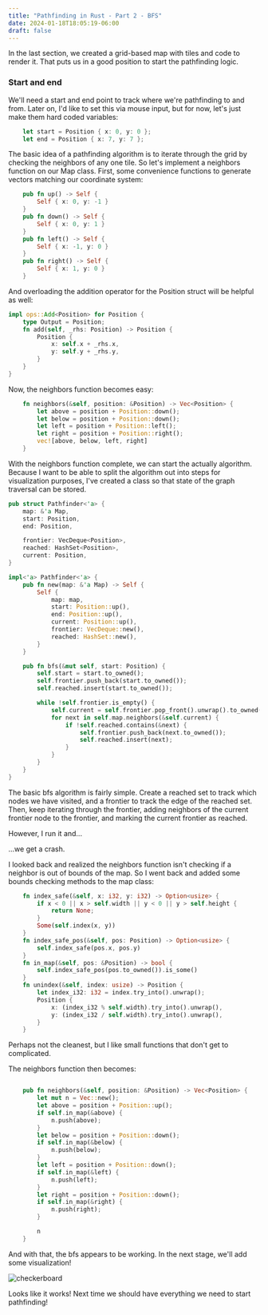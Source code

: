 ```yaml
---
title: "Pathfinding in Rust - Part 2 - BFS"
date: 2024-01-18T18:05:19-06:00
draft: false
---
```


In the last section, we created a grid-based map with tiles and code to render it. That puts us in a good position to start the pathfinding logic.

### Start and end

We'll need a start and end point to track where we're pathfinding to and from. Later on, I'd like to set this via mouse input, but for now, let's just make them hard coded variables:


```rust
    let start = Position { x: 0, y: 0 };
    let end = Position { x: 7, y: 7 };
```

The basic idea of a pathfinding algorithm is to iterate through the grid by checking the neighbors of any one tile. So let's implement a neighbors function on our Map class. First, some convenience functions to generate vectors matching our coordinate system:

```rust
    pub fn up() -> Self {
        Self { x: 0, y: -1 }
    }
    pub fn down() -> Self {
        Self { x: 0, y: 1 }
    }
    pub fn left() -> Self {
        Self { x: -1, y: 0 }
    }
    pub fn right() -> Self {
        Self { x: 1, y: 0 }
    }
```

And overloading the addition operator for the Position struct will be helpful as well:
```rust
impl ops::Add<Position> for Position {
    type Output = Position;
    fn add(self, _rhs: Position) -> Position {
        Position {
            x: self.x + _rhs.x,
            y: self.y + _rhs.y,
        }
    }
}

```

Now, the neighbors function becomes easy:
```rust
    fn neighbors(&self, position: &Position) -> Vec<Position> {
        let above = position + Position::down();
        let below = position + Position::down();
        let left = position + Position::left();
        let right = position + Position::right();
        vec![above, below, left, right]
    }
```

With the neighbors function complete, we can start the actually algorithm. Because I want to be able to split the algorithm out into steps for visualization purposes, I've created a class so that state of the graph traversal can be stored.

```rust
pub struct Pathfinder<'a> {
    map: &'a Map,
    start: Position,
    end: Position,

    frontier: VecDeque<Position>,
    reached: HashSet<Position>,
    current: Position,
}

impl<'a> Pathfinder<'a> {
    pub fn new(map: &'a Map) -> Self {
        Self {
            map: map,
            start: Position::up(),
            end: Position::up(),
            current: Position::up(),
            frontier: VecDeque::new(),
            reached: HashSet::new(),
        }
    }

    pub fn bfs(&mut self, start: Position) {
        self.start = start.to_owned();
        self.frontier.push_back(start.to_owned());
        self.reached.insert(start.to_owned());

        while !self.frontier.is_empty() {
            self.current = self.frontier.pop_front().unwrap().to_owned();
            for next in self.map.neighbors(&self.current) {
                if !self.reached.contains(&next) {
                    self.frontier.push_back(next.to_owned());
                    self.reached.insert(next);
                }
            }
        }
    }
}
```

The basic bfs algorithm is fairly simple. Create a reached set to track which nodes we have visited, and a frontier to track the edge of the reached set. Then, keep iterating through the frontier, adding neighbors of the current frontier node to the frontier, and marking the current frontier as reached.

However, I run it and...

...we get a crash.

I looked back and realized the neighbors function isn't checking if a neighbor is out of bounds of the map. So I went back and added some bounds checking methods to the map class:

```rust
    fn index_safe(&self, x: i32, y: i32) -> Option<usize> {
        if x < 0 || x > self.width || y < 0 || y > self.height {
            return None;
        }
        Some(self.index(x, y))
    }
    fn index_safe_pos(&self, pos: Position) -> Option<usize> {
        self.index_safe(pos.x, pos.y)
    }
    fn in_map(&self, pos: &Position) -> bool {
        self.index_safe_pos(pos.to_owned()).is_some()
    }
    fn unindex(&self, index: usize) -> Position {
        let index_i32: i32 = index.try_into().unwrap();
        Position {
            x: (index_i32 % self.width).try_into().unwrap(),
            y: (index_i32 / self.width).try_into().unwrap(),
        }
    }
```
Perhaps not the cleanest, but I like small functions that don't get to complicated.

The neighbors function then becomes:
```rust

    pub fn neighbors(&self, position: &Position) -> Vec<Position> {
        let mut n = Vec::new();
        let above = position + Position::up();
        if self.in_map(&above) {
            n.push(above);
        }
        let below = position + Position::down();
        if self.in_map(&below) {
            n.push(below);
        }
        let left = position + Position::down();
        if self.in_map(&left) {
            n.push(left);
        }
        let right = position + Position::down();
        if self.in_map(&right) {
            n.push(right);
        }

        n
    }
```

And with that, the bfs appears to be working. In the next stage, we'll add some visualization!

![checkerboard](/checkerboard.png)


Looks like it works! Next time we should have everything we need to start pathfinding!